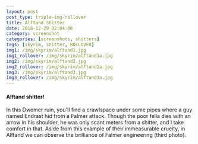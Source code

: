 ```yaml
---
layout: post
post_type: triple-img-rollover
title: Alftand Shitter
date: 2018-12-29 02:04:00
category: screenshot
categories: [screenshots, shitters]
tags: [skyrim, shitter, ROLLOVER]
img1: /img/skyrim/alftand1.jpg
img1_rollover: /img/skyrim/alftand1a.jpg
img2: /img/skyrim/alftand2.jpg
img2_rollover: /img/skyrim/alftand2a.jpg
img3: /img/skyrim/alftand3.jpg
img3_rollover: /img/skyrim/alftand3a.jpg
---
```

#### Alftand shitter!

In this Dwemer ruin, you'll find a crawlspace under some pipes where a guy named Endrast hid from a Falmer attack. Though the poor fella dies with an arrow in his shoulder, he was only scant meters from a shitter, and I take comfort in that. Aside from this example of their immeasurable cruelty, in Alftand we can observe the brilliance of Falmer engineering (third photo).
